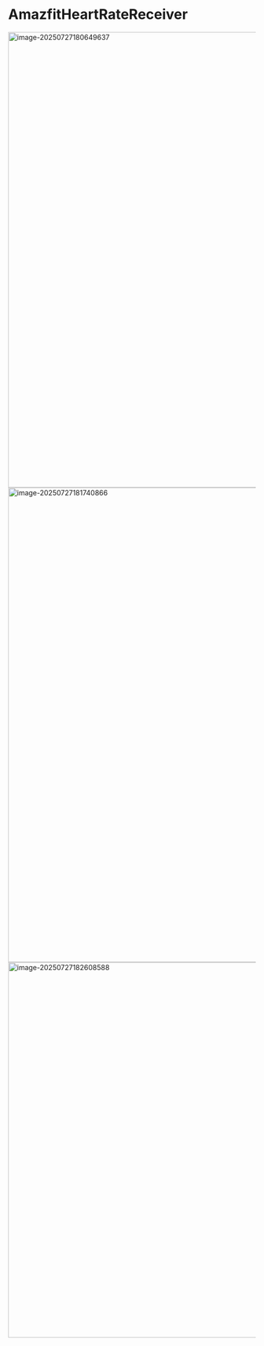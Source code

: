 # AmazfitHeartRateReceiver
<img width="1734" height="927" alt="image-20250727180649637" src="https://github.com/user-attachments/assets/319ef435-10d0-44ac-8bf9-494209164d83" />
<img width="1332" height="966" alt="image-20250727181740866" src="https://github.com/user-attachments/assets/e2ddbee0-dbe0-4488-933c-70e2ee308dc5" />
<img width="902" height="764" alt="image-20250727182608588" src="https://github.com/user-attachments/assets/e8cccc8d-7063-461f-8fd9-2b847f706695" />
